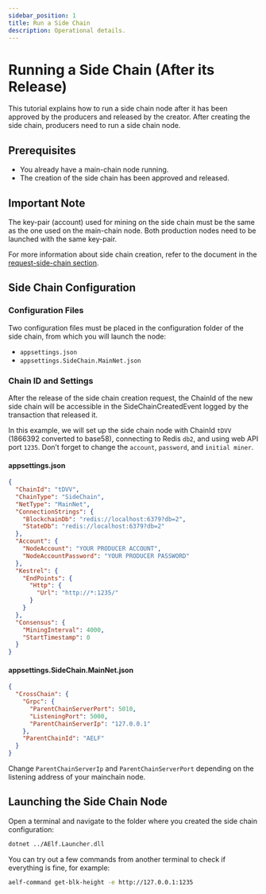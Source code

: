 ```yaml
---
sidebar_position: 1
title: Run a Side Chain
description: Operational details.
---
```


# Running a Side Chain (After its Release)

This tutorial explains how to run a side chain node after it has been approved by the producers and released by the creator. After creating the side chain, producers need to run a side chain node.

## Prerequisites

- You already have a main-chain node running.
- The creation of the side chain has been approved and released.

## Important Note

The key-pair (account) used for mining on the side chain must be the same as the one used on the main-chain node. Both production nodes need to be launched with the same key-pair.

For more information about side chain creation, refer to the document in the [request-side-chain section](/tutorials/operate-a-node/run-a-side-chain/request-side-chain-creation/).

## Side Chain Configuration

### Configuration Files

Two configuration files must be placed in the configuration folder of the side chain, from which you will launch the node:

- `appsettings.json`
- `appsettings.SideChain.MainNet.json`

### Chain ID and Settings

After the release of the side chain creation request, the ChainId of the new side chain will be accessible in the SideChainCreatedEvent logged by the transaction that released it.

In this example, we will set up the side chain node with ChainId `tDVV` (1866392 converted to base58), connecting to Redis `db2`, and using web API port `1235`. Don’t forget to change the `account`, `password`, and `initial miner`.

#### appsettings.json

```json
{
  "ChainId": "tDVV",
  "ChainType": "SideChain",
  "NetType": "MainNet",
  "ConnectionStrings": {
    "BlockchainDb": "redis://localhost:6379?db=2",
    "StateDb": "redis://localhost:6379?db=2"
  },
  "Account": {
    "NodeAccount": "YOUR PRODUCER ACCOUNT",
    "NodeAccountPassword": "YOUR PRODUCER PASSWORD"
  },
  "Kestrel": {
    "EndPoints": {
      "Http": {
        "Url": "http://*:1235/"
      }
    }
  },
  "Consensus": {
    "MiningInterval": 4000,
    "StartTimestamp": 0
  }
}
```

#### appsettings.SideChain.MainNet.json

```json
{
  "CrossChain": {
    "Grpc": {
      "ParentChainServerPort": 5010,
      "ListeningPort": 5000,
      "ParentChainServerIp": "127.0.0.1"
    },
    "ParentChainId": "AELF"
  }
}
```

Change `ParentChainServerIp` and `ParentChainServerPort` depending on the listening address of your mainchain node.

## Launching the Side Chain Node

Open a terminal and navigate to the folder where you created the side chain configuration:

```bash
dotnet ../AElf.Launcher.dll
```

You can try out a few commands from another terminal to check if everything is fine, for example:

```bash
aelf-command get-blk-height -e http://127.0.0.1:1235
```
